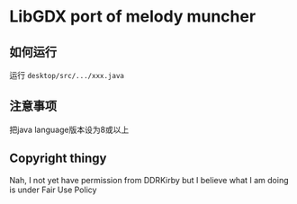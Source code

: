 # LibGDX port of melody muncher

## 如何运行

运行 `desktop/src/.../xxx.java`

## 注意事项

把java language版本设为8或以上

## Copyright thingy

Nah, I not yet have permission from DDRKirby but I believe what I am doing is under Fair Use Policy